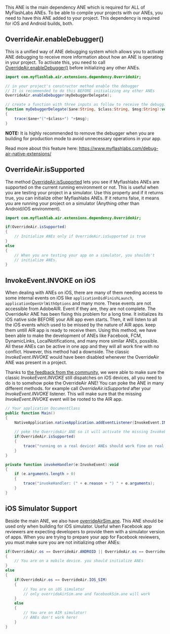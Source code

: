 This ANE is the main dependency ANE which is required for ALL of MyFlashLabs ANEs. To be able to compile your projects with our ANEs, you need to have this ANE added to your project. This dependency is required for iOS and Android builds, both.

## OverrideAir.enableDebugger() ##
This is a unified way of ANE debugging system which allows you to activate ANE debugging to receive more information about how an ANE is operating in your project. To activate this, you need to call [OverrideAir.enableDebugger()](https://myflashlab.github.io/asdoc/com/myflashlab/air/extensions/dependency/OverrideAir.html#enableDebugger()) before initializing any other ANEs.

```actionscript
import com.myflashlab.air.extensions.dependency.OverrideAir;

// in your project's constructor method enable the debugger
// It is recommended to do this BEFORE initializing any other ANEs
OverrideAir.enableDebugger(myDebuggerDelegate);

// create a function with three inputs as follow to receive the debugging information
function myDebuggerDelegate($ane:String, $class:String, $msg:String):void
{
	trace($ane+"("+$class+") "+$msg);
}
```

**NOTE:** It is highly recommended to remove the debugger when you are building for production mode to avoid unnecessary operations in your app.

Read more about this feature here: https://www.myflashlabs.com/debug-air-native-extensions/

## OverrideAir.isSupported ##
The method [OverrideAir.isSupported](https://myflashlab.github.io/asdoc/com/myflashlab/air/extensions/dependency/OverrideAir.html#isSupported) lets you see if Myflashlabs ANEs are supported on the current running environment or not. This is useful when you are testing your project in a simulator. Use this property and if it returns true, you can initialize other Myflashlabs ANEs. If it returns false, it means you are running your project on a simulator (Anything other than Android/iOS environment).

```actionscript
import com.myflashlab.air.extensions.dependency.OverrideAir;

if(OverrideAir.isSupported)
{
	// Initialize ANEs only if OverrideAir.isSupported is true
}
else
{
	// When you are testing your app on a simulator, you shouldn't
	// initialize ANEs.
}
```

## InvokeEvent.INVOKE on iOS ##
When dealing with ANEs on iOS, there are many of them needing access to some internal events on iOS like ```applicationDidFinishLaunch```, ```applicationOpenUrlWithOptions``` and many more. These events are not accessible from AdobeAIR. Event if they are, they are not complete. The OverrideAir ANE has been fixing this problem for a long time. It initializes its iOS native side BEFORE your AIR app even starts. Then, it will listen to all the iOS events which used to be missed by the nature of AIR apps. keep them untill AIR app is ready to receive them. Using this method, we have been able to make the development of ANEs like Facebook, FCM, DynamicLinks, LocalNotifications, and many more similar ANEs, possible. All these ANEs can be active in one app and they will all work fine with no conflict. However, this method had a downside. The classic *InvokeEvent.INVOKE* would have been disabled whenever the OverrideAir ANE was present in a project.

Thanks to [the feedback from the community](https://github.com/myflashlab/common-dependencies-ANE/issues/19), we were able to make sure the classic *InvokeEvent.INVOKE* still dispatches on iOS devices, all you need to do is to somehow poke the OverrideAir ANE! You can poke the ANE in many different methods. for example call *OverrideAir.isSupported* after your *InvokeEvent.INVOKE* listener. This will make sure that the missing *InvokeEvent.INVOKE* event will be rooted to the AIR app.

```actionscript
// Your application DocumentClass
public function Main()
{
	NativeApplication.nativeApplication.addEventListener(InvokeEvent.INVOKE, invokeHandler);
	
	// poke the OverrideAir ANE so it will activate the missing InvokeEvent in iOS
	if(OverrideAir.isSupported)
	{
		trace("running on a real device! ANEs should work fine on real devices");
	}
}

private function invokeHandler(e:InvokeEvent):void
{
	if (e.arguments.length > 0)
	{
		trace("invokeHandler: (" + e.reason + ") " + e.arguments);
	}
}
```

## iOS Simulator Support ##
Beside the main ANE, we also have [overrideAirSim.ane](https://github.com/myflashlab/common-dependencies-ANE/blob/master/overridAir/overrideAirSim.ane). This ANE should be used only when building for iOS simulator. Useful when Facebook app reviewers are expecting developers to provide them with a simulator version of apps. When you are trying to prepare your app for Facebook reviewers, you must make sure you are not initializing other ANEs:

```actionscript
if(OverrideAir.os == OverrideAir.ANDROID || OverrideAir.os == OverrideAir.IOS)
{
	// You are on a mobile device. you should initialize ANEs
}
else
{
	if(OverrideAir.os == OverrideAir.IOS_SIM)
	{
		// You are on iOS simulator
		// only overrideAirSim.ane and facebookSim.ane will work
	}
	else
	{
		// You are on AIR simulator!
		// ANEs don't work here!
	}
}
```